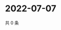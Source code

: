 # 2022-07-07

共 0 条

<!-- BEGIN WEIBO -->
<!-- 最后更新时间 Thu Jul 07 2022 02:20:15 GMT+0800 (China Standard Time) -->

<!-- END WEIBO -->
